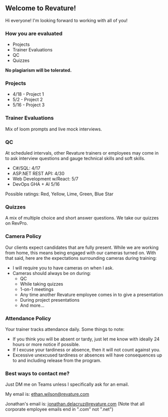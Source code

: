 ## Welcome to Revature!

Hi everyone! I'm looking forward to working with all of you!

### How you are evaluated

* Projects
* Trainer Evaluations
* QC
* Quizzes

**No plagiarism will be tolerated.**

### Projects

- 4/18 - Project 1
- 5/2 - Project 2
- 5/16 - Project 3

### Trainer Evaluations

Mix of loom prompts and live mock interviews. 

### QC

At scheduled intervals, other Revature trainers or employees may come in to ask interview questions and gauge technical skills and soft skills. 

- C#/SQL: 4/17
- ASP.NET REST API: 4/30
- Web Development w/React: 5/7
- DevOps GHA + AI 5/16

Possible ratings:
Red, Yellow, Lime, Green, Blue Star

### Quizzes

A mix of multiple choice and short answer questions. We take our quizzes on RevPro. 

### Camera Policy

Our clients expect candidates that are fully present. While we are working from home, this means being engaged 
with our cameras turned on. With that said, here are the expectations surrounding cameras during training:

* I will require you to have cameras on when I ask.
* Cameras should always be on during:
  * QC
  * While taking quizzes
  * 1-on-1 meetings
  * Any time another Revature employee comes in to give a presentation
  * During project presentations
  * And more...
  
### Attendance Policy

Your trainer tracks attendance daily. Some things to note:

* If you think you will be absent or tardy, just let me know with ideally 24 hours or more notice if possible.
* If I excuse your tardiness or absence, then it will not count against you.
* Excessive unexcused tardiness or absences will have consequences up to and including release from the program.

### Best ways to contact me?

Just DM me on Teams unless I specifically ask for an email.

My email is: ethan.wilson@revature.com

Jonathan's email is: jonathan.delacruz@revature.com
(Note that all corporate employee emails end in ".com" not ".net")
